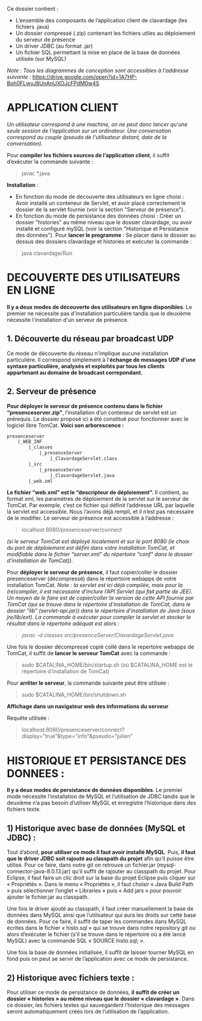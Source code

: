 ﻿Ce dossier contient :
- L’ensemble des composants de l’application client de clavardage (les fichiers .java)
- Un dossier compressé (.zip) contenant les fichiers utiles au déploiement du serveur de présence
- Un driver JDBC (au format .jar)
- Un fichier SQL permettant la mise en place de la base de données utilisée (sur MySQL)

*Note : Tous les diagrammes de conception sont accessibles à l'addresse suivante :* https://drive.google.com/open?id=1A7HP-Bph0FLwvJ8UnAnUXOJcFPdM0w4S

# APPLICATION CLIENT

*Un utilisateur correspond à une machine, on ne peut donc lancer qu'une seule session de l'application sur un ordinateur. Une conversation correspond au couple (pseudo de l'utilisateur distant, date de la conversation).*

Pour **compiler les fichiers sources de l’application client**, il suffit d’exécuter la commande suivante : 
>javac *.java

**Installation** : 
- En fonction du mode de découverte des utilisateurs en ligne choisi :  Avoir installé un conteneur de Servlet, et avoir placé correctement le dossier de la servlet fournie (voir la section "Serveur de présence").
- En fonction du mode de persistance des données choisi : Créer un dossier "histories" au même niveau que le dossier clavardage, ou avoir installé et configuré mySQL (voir la section "Historique et Persistance des données").
Pour **lancer le programme** : 
Se placer dans le dossier au dessus des dossiers clavardage et histories et exécuter la commande :
>java clavardage/Run

# DECOUVERTE DES UTILISATEURS EN LIGNE

**Il y a deux modes de découverte des utilisateurs en ligne disponibles**. Le premier ne nécessite pas d'installation particulière tandis que le deuxième nécessite l'installation d'un serveur de présence.

## 1. Découverte du réseau par broadcast UDP

Ce mode de découverte du réseau n'implique aucune installation particulière. Il correspond simplement à l'**échange de messages UDP d'une syntaxe particulière, analysés et exploités par tous les clients appartenant au domaine de broadcast correpondant.**

## 2. Serveur de présence

**Pour déployer le serveur de présence contenu dans le fichier “presenceserver.zip”**, l’installation d’un conteneur de servlet est un prérequis. Le dossier proposé ici a été constitué pour fonctionner avec le logiciel libre TomCat. **Voici son arborescence :**
```bash
presenceserver
	|_WEB_INF
		|_classes
			|_presenceServer
				|_ClavardageServlet.class
		|_src
			|_presenceServer
				|_ClavardageServlet.java
		|_web.xml
```
**Le fichier “web.xml” est le “descripteur de déploiement”.** Il contient, au format xml, les paramètres de déploiement de la servlet sur le serveur de TomCat. Par exemple, c’est ce fichier qui définit l’addresse URL par laquelle la servlet est accessible. Nous l’avons déjà rempli, et il n’est pas nécessaire de le modifier. Le serveur de présence est accessible à l’addresse :
>localhost:8080/presenceserver/connect

*(si le serveur TomCat est déployé localement et sur le port 8080 (le choix du port de déploiement est défini dans votre installation TomCat, et modifiable dans le fichier “server.xml” du répertoire “conf” dans le dossier d’installation de TomCat)).*

Pour **déployer le serveur de présence**, il faut copier/coller le dossier presenceserver (décompressé) dans le répertoire webapps de votre installation TomCat.
*Note : la servlet est ici déjà compilée, mais pour la (re)compiler, il est nécessaire d’inclure l’API Servlet (qui fait partie de JEE). Un moyen de le faire est de copier/coller la version de cette API fournie par TomCat (qui se trouve dans le répertoire d’installation de TomCat, dans le dossier “lib” (servlet-api.jar)) dans le répertoire d’installation de Java (sous jre/lib/ext). La commande à exécuter pour compiler la servlet et stocker le résultat dans le répertoire adéquat est alors :*

>*javac -d classes src/presenceServer/ClavardageServlet.java*

Une fois le dossier décompressé copié collé dans le repertoire webapps de TomCat, il suffit de **lancer le serveur TomCat** avec la commande :
>sudo $CATALINA_HOME/bin/startup.sh (où $CATALINA_HOME est le répertoire d’installation de TomCat)

Pour **arrêter le serveur**, la commande suivante peut être utilisée :
>sudo $CATALINA_HOME/bin/shutdown.sh

**Affichage dans un navigateur web des informations du serveur**

Requête utilisée :
>localhost:8080/presenceserver/connect?display="true"&type="info"&pseudo="julien"

# HISTORIQUE ET PERSISTANCE DES DONNEES :

 **Il y a deux modes de persistance de données disponibles**. Le premier mode nécessite l’installation de MySQL et l’utilisation de JDBC tandis que le deuxième n’a pas besoin d’utiliser MySQL et enregistre l’historique dans des fichiers texte. 
	
## 1) Historique avec base de données (MySQL et JDBC) :

Tout d’abord, **pour utiliser ce mode il faut avoir installé MySQL**. Puis, **il faut que le driver JDBC soit rajouté au classpath du projet** afin qu’il puisse être utilisé. Pour ce faire, dans notre git on retrouve un fichier.jar (mysql-connector-java-8.0.13.jar) qu’il suffit de rajouter au classpath du projet. Pour Eclipse, il faut faire un clic droit sur la base du projet Eclipse puis cliquer sur « Propriétés ». Dans le menu « Propriétés », il faut choisir « Java Build Path » puis sélectionner l’onglet « Libraries » puis « Add jars » pour pouvoir ajouter le fichier.jar au classpath.

Une fois le driver ajouté au classpath, il faut créer manuellement la base de données dans MySQL ainsi que l’utilisateur qui aura les droits sur cette base de données. Pour ce faire, il suffit de taper les commandes dans MySQL écrites dans le fichier « histo.sql » qui se trouve dans notre repository git ou alors d’exécuter le fichier (s’il se trouve dans le répertoire où a été lancé MySQL) avec la commande SQL « SOURCE histo.sql; ».

Une fois la base de données initialisée, il suffit de laisser tourner MySQL en fond puis on peut se servir de l’application avec ce mode de persistance.
	
## 2) Historique avec fichiers texte :

Pour utiliser ce mode de persistance de données, **il suffit de créer un dossier « histories » au même niveau que le dossier « clavardage »**. Dans ce dossier, les fichiers textes qui sauvegardent l’historique des messages seront automatiquement créés lors de l’utilisation de l’application.


